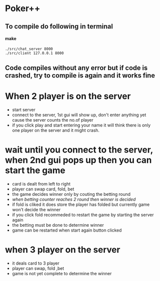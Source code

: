 # Poker++

## To compile do following in terminal
#### make
```
./src/chat_server 8000
./src/client 127.0.0.1 8000
```

## Code compiles without any error but if code is crashed, try to compile is again and it works fine

# When 2 player is on the server
- start server
- connect to the server, 1st gui will show up, don't enter anything yet cause the server counts the no.of player
- if you click play and start entering your name it will think there is only one player on the server and it might crash.

# wait until you connect to the server, when 2nd gui pops up then you can start the game
- card is dealt from left to right
- player can swap card, fold, bet
- the game decides winner only by couting the betting round
- *when betting counter reaches 2 round then winner is decided*
- if fold is cliked it does store the player has folded but currently game won't decide the winner
- if you click fold recommeded to restart the game by starting the server again
- the betting must be done to determine winner
- game can be restarted when start again button clicked

# when 3 player on the server
- it deals card to 3 player 
- player can swap, fold ,bet
- game is not yet complete to determine the winner
